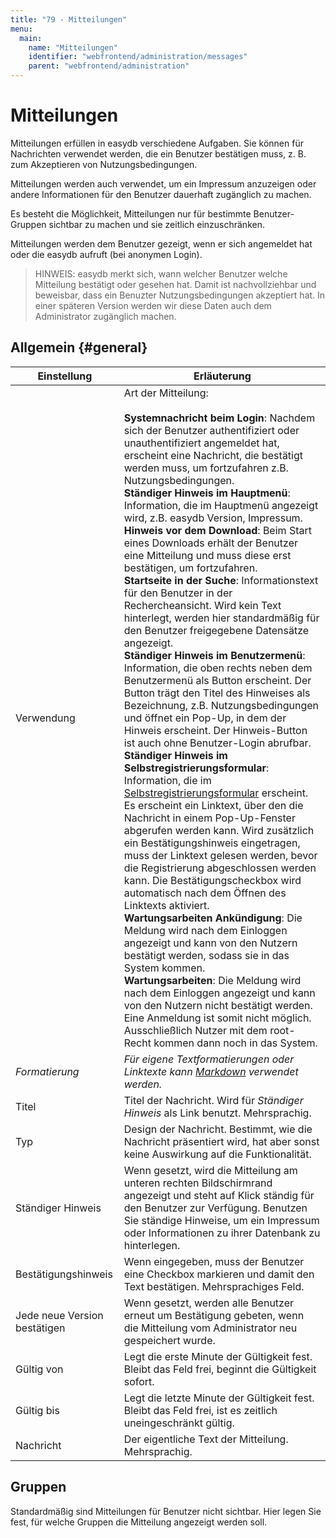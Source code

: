 ```yaml
---
title: "79 - Mitteilungen"
menu:
  main:
    name: "Mitteilungen"
    identifier: "webfrontend/administration/messages"
    parent: "webfrontend/administration"
---
```

# Mitteilungen

Mitteilungen erfüllen in easydb verschiedene Aufgaben. Sie können für Nachrichten verwendet werden, die ein Benutzer bestätigen muss, z. B. zum Akzeptieren von Nutzungsbedingungen.

Mitteilungen werden auch verwendet, um ein Impressum anzuzeigen oder andere Informationen für den Benutzer dauerhaft zugänglich zu machen.

Es besteht die Möglichkeit, Mitteilungen nur für bestimmte Benutzer-Gruppen sichtbar zu machen und sie zeitlich einzuschränken.

Mitteilungen werden dem Benutzer gezeigt, wenn er sich angemeldet hat oder die easydb aufruft (bei anonymen Login).

>HINWEIS: easydb merkt sich, wann welcher Benutzer welche Mitteilung bestätigt oder gesehen hat. Damit ist nachvollziehbar und beweisbar, dass ein Benuzter Nutzungsbedingungen akzeptiert hat. In einer späteren Version werden wir diese Daten auch dem Administrator zugänglich machen.

## Allgemein {#general}

|Einstellung|Erläuterung|
|---|---|
|Verwendung|Art der Mitteilung:<br><br> **Systemnachricht beim Login**: Nachdem sich der Benutzer authentifiziert oder unauthentifiziert angemeldet hat, erscheint eine Nachricht, die bestätigt werden muss, um fortzufahren z.B. Nutzungsbedingungen. <br> **Ständiger Hinweis im Hauptmenü**:  Information, die im Hauptmenü angezeigt wird, z.B. easydb Version, Impressum. <br> **Hinweis vor dem Download**: Beim Start eines Downloads erhält der Benutzer eine Mitteilung und muss diese erst bestätigen, um fortzufahren.<br> **Startseite in der Suche**: Informationstext für den Benutzer in der Rechercheansicht. Wird kein Text hinterlegt, werden hier standardmäßig für den Benutzer freigegebene Datensätze angezeigt. <br> **Ständiger Hinweis im Benutzermenü**: Information, die oben rechts neben dem Benutzermenü als Button erscheint. Der Button trägt den Titel des Hinweises als Bezeichnung, z.B. Nutzungsbedingungen und öffnet ein Pop-Up, in dem der Hinweis erscheint. Der Hinweis-Button ist auch ohne Benutzer-Login abrufbar. <br> **Ständiger Hinweis im Selbstregistrierungsformular**: Information, die im [Selbstregistrierungsformular](../../userprefs/selfregister) erscheint. Es erscheint ein Linktext, über den die Nachricht in einem Pop-Up-Fenster abgerufen werden kann. Wird zusätzlich ein Bestätigungshinweis eingetragen, muss der Linktext gelesen werden, bevor die Registrierung abgeschlossen werden kann. Die Bestätigungscheckbox wird automatisch nach dem Öffnen des Linktexts aktiviert. <br> **Wartungsarbeiten Ankündigung**: Die Meldung wird nach dem Einloggen angezeigt und kann von den Nutzern bestätigt werden, sodass sie in das System kommen. <br> **Wartungsarbeiten**: Die Meldung wird nach dem Einloggen angezeigt und kann von den Nutzern nicht bestätigt werden. Eine Anmeldung ist somit nicht möglich. Ausschließlich Nutzer mit dem root-Recht kommen dann noch in das System. |
|*Formatierung*|*Für eigene Textformatierungen oder Linktexte kann [Markdown](https://de.wikipedia.org/wiki/Markdown) verwendet werden.* |
|Titel|Titel der Nachricht. Wird für *Ständiger Hinweis* als Link benutzt. Mehrsprachig.|
|Typ|Design der Nachricht. Bestimmt, wie die Nachricht präsentiert wird, hat aber sonst keine Auswirkung auf die Funktionalität.|
|Ständiger Hinweis|Wenn gesetzt, wird die Mitteilung am unteren rechten Bildschirmrand angezeigt und steht auf Klick ständig für den Benutzer zur Verfügung. Benutzen Sie ständige Hinweise, um ein Impressum oder Informationen zu ihrer Datenbank zu hinterlegen.|
|Bestätigungshinweis|Wenn eingegeben, muss der Benutzer eine Checkbox markieren und damit den Text bestätigen. Mehrsprachiges Feld.|
|Jede neue Version bestätigen|Wenn gesetzt, werden alle Benutzer erneut um Bestätigung gebeten, wenn die Mitteilung vom Administrator neu gespeichert wurde.|
|Gültig von|Legt die erste Minute der Gültigkeit fest. Bleibt das Feld frei, beginnt die Gültigkeit sofort.|
|Gültig bis|Legt die letzte Minute der Gültigkeit fest. Bleibt das Feld frei, ist es zeitlich uneingeschränkt gültig.|
|Nachricht|Der eigentliche Text der Mitteilung. Mehrsprachig.|


## Gruppen

Standardmäßig sind Mitteilungen für Benutzer nicht sichtbar. Hier legen Sie fest, für welche Gruppen die Mitteilung angezeigt werden soll.
